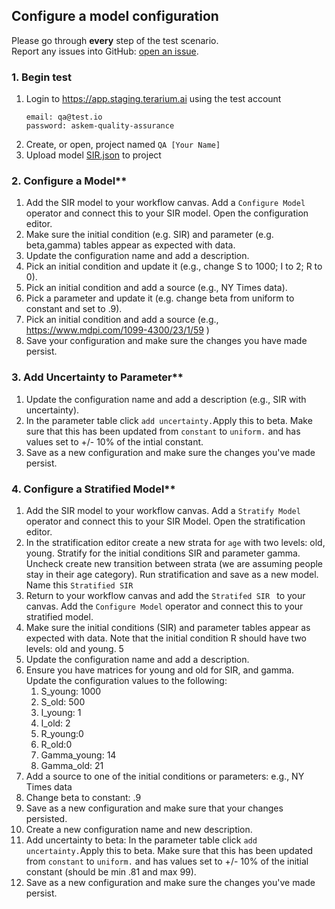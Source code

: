 ## Configure a model configuration
Please go through __every__ step of the test scenario.\
Report any issues into GitHub: [open an issue](https://github.com/DARPA-ASKEM/terarium/issues/new?assignees=&labels=bug%2C+Q%26A&template=qa-issue.md&title=%5BBUG%5D%3A+).

### 1. Begin test
1. Login to https://app.staging.terarium.ai using the test account
    ```
    email: qa@test.io
    password: askem-quality-assurance
    ```
2. Create, or open, project named `QA [Your Name]`
3. Upload model [SIR.json](https://drive.google.com/file/d/1eXlvpBfMmhrfC0xUXfuz0s_19gi-Rird/view?usp=drive_link) to project

### 2. Configure a Model**
1. Add the  SIR model to your workflow canvas. Add a `Configure Model` operator and connect this to your SIR model. Open the configuration editor.
2. Make sure the initial condition (e.g. SIR) and parameter (e.g. beta,gamma) tables appear as expected with data.
3. Update the configuration name and add a description.
4. Pick an initial condition and update it (e.g., change S to 1000; I to 2; R to 0).
5. Pick an initial condition and add a source (e.g., NY Times data).
6. Pick a parameter and update it (e.g. change beta from uniform to constant and set to .9).
7. Pick an initial condition and add a source (e.g., https://www.mdpi.com/1099-4300/23/1/59 )
8. Save your configuration and make sure the changes you have made persist.

### 3. Add Uncertainty to Parameter**
1. Update the configuration name and add a description (e.g., SIR with uncertainty).
2. In the parameter table click `add uncertainty.`Apply this to beta. Make sure that this has been updated from `constant` to `uniform.` and has values set to +/- 10% of the intial constant.
3. Save as a new configuration and make sure the changes you've made persist.


### 4. Configure a Stratified Model**
1. Add the SIR model to your workflow canvas. Add a `Stratify Model` operator and connect this to your SIR Model. Open the stratification editor.
2. In the stratification editor create a new strata for `age` with two levels: old, young. Stratify for the initial conditions SIR and parameter gamma.  Uncheck create new transition between strata (we are assuming people stay in their age category). Run stratification and save as a new model. Name this `Stratified SIR`
3. Return to your workflow canvas and add the `Stratifed SIR ` to your canvas. Add the `Configure Model` operator and connect this to your stratified model.
4. Make sure the initial conditions (SIR) and parameter tables appear as expected with data. Note that the initial condition R should have two levels: old and young. 5
5. Update the configuration name and add a description.
6. Ensure you have matrices for young and old for SIR, and gamma. Update the configuration values to the following:
   1. S_young: 1000
   2. S_old: 500
   3. I_young: 1
   4. I_old: 2
   5. R_young:0
   6. R_old:0
   7. Gamma_young: 14
   8. Gamma_old: 21
7. Add a source to one of the initial conditions or parameters: e.g., NY Times data
8. Change beta to constant: .9
9. Save as a new configuration and make sure that your changes persisted.
10. Create a new configuration name and new description.
11. Add uncertainty to beta:  In the parameter table click `add uncertainty.`Apply this to beta. Make sure that this has been updated from `constant` to `uniform.` and has values set to +/- 10% of the initial constant (should be min .81  and max 99).
12. Save as a new configuration and make sure the changes you've made persist.

